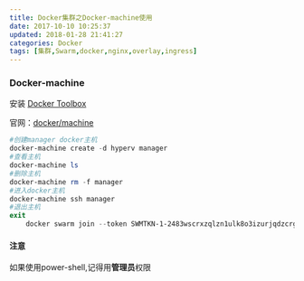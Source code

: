 ```yaml
---
title: Docker集群之Docker-machine使用
date: 2017-10-10 10:25:37
updated: 2018-01-28 21:41:27categories: Docker
tags: [集群,Swarm,docker,nginx,overlay,ingress]
---
```

### Docker-machine

安装 [Docker Toolbox](https://www.docker.com/docker-toolbox)

官网：[docker/machine](https://github.com/docker/machine)

```powershell
#创建manager docker主机
docker-machine create -d hyperv manager
#查看主机
docker-machine ls
#删除主机
docker-machine rm -f manager
#进入docker主机
docker-machine ssh manager
#退出主机
exit
    docker swarm join --token SWMTKN-1-2483wscrxzqlzn1ulk8o3izurjqdzcrg38uihaontlll788mq5-d55xj8yaycb2392q5kv02v4kq 192.168.100.214:2377
```

#### 注意

如果使用power-shell,记得用**管理员**权限